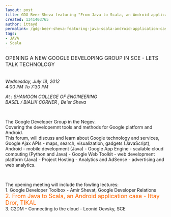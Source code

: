 ```yaml
---
layout: post
title: GDG Beer-Sheva featuring "From Java to Scala, an Android application case"
created: 1341403765
author: ittayd
permalink: /gdg-beer-sheva-featuring-java-scala-android-application-case
tags:
- JAVA
- Scala
---
```

<p><span style="font-size: medium; ">OPENING A NEW GOOGLE DEVELOPING GROUP IN SCE - LETS TALK TECHNOLOGY</span></p>
<p><span style="font-size: large; "><br />
</span><em>Wednesday, July 18, 2012<br />
4:00 PM To 7:30 PM<br type="_moz" />
</em></p>
<p><em>At : SHAMOON COLLEGE OF ENGINEERING<br />
BASEL / BIALIK CORNER , Be'er Sheva</em></p>
<p>&nbsp;</p>
<p>The Google Developer Group in the Negev.<br />
Covering the developemnt tools and methods for Google platform and Android.<br />
This forum, will discuss and learn about Google technology and services, Google Ajax APIs - maps, search, visualization, gadgets (JavaScript), Android - mobile development (Java) - Google App Engine - scalable cloud computing (Python and Java) - Google Web Toolkit - web development platform (Java) - Project Hosting - Analytics and AdSense - advertising and web analytics.</p>
<p>&nbsp;</p>
<p>The opening meeting will include the fowling lectures:<br />
1. Google Developer Toolbox - Amir Shevat, Google Developer Relations<br />
<span style="color: rgb(255, 102, 0); "><span style="font-size: large; ">2. From Java to Scala, an Android application case - Ittay Dror, TIKAL<br />
</span></span><span style="font-size: large; "> </span>3. C2DM - Connecting to the cloud - Leonid Oevsky, SCE</p>
<p>&nbsp;</p>
<p><a href="http://www.meetup.com/GDG-Beer-Sheva/events/71106542/"><img src="http://www.tikalk.com/files/upload/1/register.png" alt="" /></a></p>
